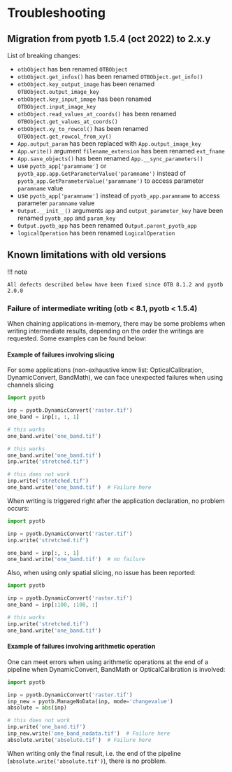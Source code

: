 # Troubleshooting

## Migration from pyotb 1.5.4 (oct 2022) to 2.x.y

List of breaking changes:

- `otbObject` has ben renamed `OTBObject`
- `otbObject.get_infos()` has been renamed `OTBObject.get_info()`
- `otbObject.key_output_image` has been renamed `OTBObject.output_image_key`
- `otbObject.key_input_image` has been renamed `OTBObject.input_image_key`
- `otbObject.read_values_at_coords()` has been renamed `OTBObject.get_values_at_coords()`
- `otbObject.xy_to_rowcol()` has been renamed `OTBObject.get_rowcol_from_xy()`
- `App.output_param` has been replaced with `App.output_image_key`
- `App.write()` argument `filename_extension` has been renamed `ext_fname`
- `App.save_objects()` has been renamed `App.__sync_parameters()`
- use `pyotb_app['paramname']` or `pyotb_app.app.GetParameterValue('paramname')` instead of `pyotb_app.GetParameterValue('paramname')` to access parameter `paramname` value
- use `pyotb_app['paramname']` instead of `pyotb_app.paramname` to access parameter `paramname` value
- `Output.__init__()` arguments `app` and `output_parameter_key` have been renamed `pyotb_app` and `param_key`
- `Output.pyotb_app` has been renamed `Output.parent_pyotb_app`
- `logicalOperation` has been renamed `LogicalOperation`

## Known limitations with old versions

!!! note

    All defects described below have been fixed since OTB 8.1.2 and pyotb 2.0.0

### Failure of intermediate writing (otb < 8.1, pyotb < 1.5.4)

When chaining applications in-memory, there may be some problems when writing 
intermediate results, depending on the order
the writings are requested. Some examples can be found below:

#### Example of failures involving slicing

For some applications (non-exhaustive know list: OpticalCalibration, 
DynamicConvert, BandMath), we can face unexpected failures when using channels 
slicing

```python
import pyotb

inp = pyotb.DynamicConvert('raster.tif')
one_band = inp[:, :, 1]

# this works
one_band.write('one_band.tif')

# this works
one_band.write('one_band.tif')
inp.write('stretched.tif')

# this does not work
inp.write('stretched.tif')
one_band.write('one_band.tif')  # Failure here
```

When writing is triggered right after the application declaration, no problem occurs:

```python
import pyotb

inp = pyotb.DynamicConvert('raster.tif')
inp.write('stretched.tif')

one_band = inp[:, :, 1]
one_band.write('one_band.tif')  # no failure
```

Also, when using only spatial slicing, no issue has been reported:

```python
import pyotb

inp = pyotb.DynamicConvert('raster.tif')
one_band = inp[:100, :100, :]

# this works 
inp.write('stretched.tif')
one_band.write('one_band.tif')
```

#### Example of failures involving arithmetic operation

One can meet errors when using arithmetic operations at the end of a pipeline 
when DynamicConvert, BandMath or OpticalCalibration is involved:

```python
import pyotb

inp = pyotb.DynamicConvert('raster.tif')
inp_new = pyotb.ManageNoData(inp, mode='changevalue')
absolute = abs(inp)

# this does not work 
inp.write('one_band.tif')
inp_new.write('one_band_nodata.tif')  # Failure here
absolute.write('absolute.tif')  # Failure here
```

When writing only the final result, i.e. the end of the pipeline (`absolute.write('absolute.tif')`), there is no problem.
